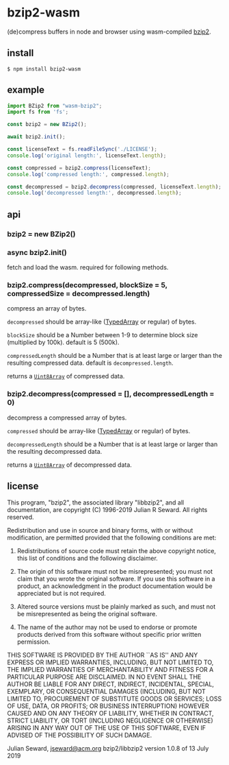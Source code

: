 # bzip2-wasm

(de)compress buffers in node and browser using wasm-compiled
[bzip2](https://sourceware.org/bzip2/).

## install

    $ npm install bzip2-wasm

## example
```javascript
import BZip2 from "wasm-bzip2";
import fs from 'fs';

const bzip2 = new BZip2();

await bzip2.init();

const licenseText = fs.readFileSync('./LICENSE');
console.log('original length:', licenseText.length);

const compressed = bzip2.compress(licenseText);
console.log('compressed length:', compressed.length);

const decompressed = bzip2.decompress(compressed, licenseText.length);
console.log('decompressed length:', decompressed.length);
```

## api

### bzip2 = new BZip2()

### async bzip2.init()
fetch and load the wasm. required for following methods.

### bzip2.compress(decompressed, blockSize = 5, compressedSize = decompressed.length)
compress an array of bytes.

`decompressed` should be array-like
([TypedArray](https://developer.mozilla.org/en-US/docs/Web/JavaScript/Reference/Global_Objects/TypedArray)
or regular) of bytes.

`blockSize` should be a Number between 1-9 to determine block size (multiplied
by 100k). default is 5 (500k).

`compressedLength` should be a Number that is at least large or larger
than the resulting compressed data. default is `decompressed.length`.

returns a
[`Uint8Array`](https://developer.mozilla.org/en-US/docs/Web/JavaScript/Reference/Global_Objects/Uint8Array)
of compressed data.

### bzip2.decompress(compressed = [], decompressedLength = 0)
decompress a compressed array of bytes.

`compressed` should be array-like
([TypedArray](https://developer.mozilla.org/en-US/docs/Web/JavaScript/Reference/Global_Objects/TypedArray)
or regular) of bytes.

`decompressedLength` should be a Number that is at least large or larger
than the resulting decompressed data.

returns a
[`Uint8Array`](https://developer.mozilla.org/en-US/docs/Web/JavaScript/Reference/Global_Objects/Uint8Array)
of decompressed data.

## license
This program, "bzip2", the associated library "libbzip2", and all
documentation, are copyright (C) 1996-2019 Julian R Seward.  All
rights reserved.

Redistribution and use in source and binary forms, with or without
modification, are permitted provided that the following conditions
are met:

1. Redistributions of source code must retain the above copyright
   notice, this list of conditions and the following disclaimer.

2. The origin of this software must not be misrepresented; you must
   not claim that you wrote the original software.  If you use this
   software in a product, an acknowledgment in the product
   documentation would be appreciated but is not required.

3. Altered source versions must be plainly marked as such, and must
   not be misrepresented as being the original software.

4. The name of the author may not be used to endorse or promote
   products derived from this software without specific prior written
   permission.

THIS SOFTWARE IS PROVIDED BY THE AUTHOR ``AS IS'' AND ANY EXPRESS
OR IMPLIED WARRANTIES, INCLUDING, BUT NOT LIMITED TO, THE IMPLIED
WARRANTIES OF MERCHANTABILITY AND FITNESS FOR A PARTICULAR PURPOSE
ARE DISCLAIMED.  IN NO EVENT SHALL THE AUTHOR BE LIABLE FOR ANY
DIRECT, INDIRECT, INCIDENTAL, SPECIAL, EXEMPLARY, OR CONSEQUENTIAL
DAMAGES (INCLUDING, BUT NOT LIMITED TO, PROCUREMENT OF SUBSTITUTE
GOODS OR SERVICES; LOSS OF USE, DATA, OR PROFITS; OR BUSINESS
INTERRUPTION) HOWEVER CAUSED AND ON ANY THEORY OF LIABILITY,
WHETHER IN CONTRACT, STRICT LIABILITY, OR TORT (INCLUDING
NEGLIGENCE OR OTHERWISE) ARISING IN ANY WAY OUT OF THE USE OF THIS
SOFTWARE, EVEN IF ADVISED OF THE POSSIBILITY OF SUCH DAMAGE.

Julian Seward, jseward@acm.org
bzip2/libbzip2 version 1.0.8 of 13 July 2019
